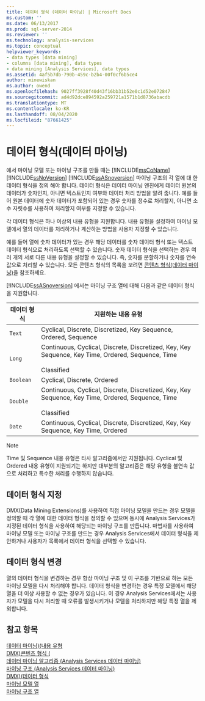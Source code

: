 ```yaml
---
title: 데이터 형식 (데이터 마이닝) | Microsoft Docs
ms.custom: ''
ms.date: 06/13/2017
ms.prod: sql-server-2014
ms.reviewer: ''
ms.technology: analysis-services
ms.topic: conceptual
helpviewer_keywords:
- data types [data mining]
- columns [data mining], data types
- data mining [Analysis Services], data types
ms.assetid: 4af5b7db-790b-459c-b2b4-00f0cf6b5ce4
author: minewiskan
ms.author: owend
ms.openlocfilehash: 9027ff3928f40d43f16bb31b52e0c1d52e072847
ms.sourcegitcommit: ad4d92dce894592a259721a1571b1d8736abacdb
ms.translationtype: MT
ms.contentlocale: ko-KR
ms.lasthandoff: 08/04/2020
ms.locfileid: "87661425"
---
```

# <a name="data-types-data-mining"></a>데이터 형식(데이터 마이닝)
  에서 마이닝 모델 또는 마이닝 구조를 만들 때는 [!INCLUDE[msCoName](../../includes/msconame-md.md)] [!INCLUDE[ssNoVersion](../../includes/ssnoversion-md.md)] [!INCLUDE[ssASnoversion](../../includes/ssasnoversion-md.md)] 마이닝 구조의 각 열에 대 한 데이터 형식을 정의 해야 합니다. 데이터 형식은 데이터 마이닝 엔진에게 데이터 원본의 데이터가 숫자인지, 아니면 텍스트인지 여부와 데이터 처리 방법을 알려 줍니다. 예를 들어 원본 데이터에 숫자 데이터가 포함되어 있는 경우 숫자를 정수로 처리할지, 아니면 소수 자릿수를 사용하여 처리할지 여부를 지정할 수 있습니다.  
  
 각 데이터 형식은 하나 이상의 내용 유형을 지원합니다. 내용 유형을 설정하여 마이닝 모델에서 열의 데이터를 처리하거나 계산하는 방법을 사용자 지정할 수 있습니다.  
  
 예를 들어 열에 숫자 데이터가 있는 경우 해당 데이터를 숫자 데이터 형식 또는 텍스트 데이터 형식으로 처리하도록 선택할 수 있습니다. 숫자 데이터 형식을 선택하는 경우 여러 개의 서로 다른 내용 유형을 설정할 수 있습니다. 즉, 숫자를 분할하거나 숫자를 연속 값으로 처리할 수 있습니다. 모든 콘텐츠 형식의 목록을 보려면 [콘텐츠 형식&#40;데이터 마이닝&#41;](content-types-data-mining.md)을 참조하세요.  
  
 [!INCLUDE[ssASnoversion](../../includes/ssasnoversion-md.md)] 에서는 마이닝 구조 열에 대해 다음과 같은 데이터 형식을 지원합니다.  
  
|데이터 형식|지원하는 내용 유형|  
|---------------|-----------------------------|  
|`Text`|Cyclical, Discrete, Discretized, Key Sequence, Ordered, Sequence|  
|`Long`|Continuous, Cyclical, Discrete, Discretized, Key, Key Sequence, Key Time, Ordered, Sequence, Time<br /><br /> Classified|  
|`Boolean`|Cyclical, Discrete, Ordered|  
|`Double`|Continuous, Cyclical, Discrete, Discretized, Key, Key Sequence, Key Time, Ordered, Sequence, Time<br /><br /> Classified|  
|`Date`|Continuous, Cyclical, Discrete, Discretized, Key, Key Sequence, Key Time, Ordered|  
  
> [!NOTE]  
>  Time 및 Sequence 내용 유형은 타사 알고리즘에서만 지원됩니다. Cyclical 및 Ordered 내용 유형이 지원되기는 하지만 대부분의 알고리즘은 해당 유형을 불연속 값으로 처리하고 특수한 처리를 수행하지 않습니다.  
  
## <a name="specifying-a-data-type"></a>데이터 형식 지정  
 DMX(Data Mining Extensions)를 사용하여 직접 마이닝 모델을 만드는 경우 모델을 정의할 때 각 열에 대한 데이터 형식을 정의할 수 있으며 동시에 Analysis Services가 지정된 데이터 형식을 사용하여 해당되는 마이닝 구조를 만듭니다. 마법사를 사용하여 마이닝 모델 또는 마이닝 구조를 만드는 경우 Analysis Services에서 데이터 형식을 제안하거나 사용자가 목록에서 데이터 형식을 선택할 수 있습니다.  
  
## <a name="changing-a-data-type"></a>데이터 형식 변경  
 열의 데이터 형식을 변경하는 경우 항상 마이닝 구조 및 이 구조를 기반으로 하는 모든 마이닝 모델을 다시 처리해야 합니다. 데이터 형식을 변경하는 경우 특정 모델에서 해당 열을 더 이상 사용할 수 없는 경우가 있습니다. 이 경우 Analysis Services에서는 사용자가 모델을 다시 처리할 때 오류를 발생시키거나 모델을 처리하지만 해당 특정 열을 제외합니다.  
  
## <a name="see-also"></a>참고 항목  
 [데이터 마이닝&#41;&#40;내용 유형](content-types-data-mining.md)   
 [DMX&#41;콘텐츠 형식 &#40;](/sql/dmx/content-types-dmx)   
 [데이터 마이닝 알고리즘 &#40;Analysis Services 데이터 마이닝&#41;](data-mining-algorithms-analysis-services-data-mining.md)   
 [마이닝 구조 &#40;Analysis Services 데이터 마이닝&#41;](mining-structures-analysis-services-data-mining.md)   
 [DMX&#41;&#40;데이터 형식](/sql/dmx/data-types-dmx)   
 [마이닝 모델 열](mining-model-columns.md)   
 [마이닝 구조 열](mining-structure-columns.md)  
  
  

